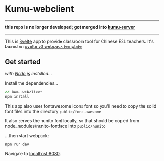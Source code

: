 # Kumu-webclient

---

**this repo is no longer developed; got merged into [kumu-server](https://github.com/lunchboxer/kumu-server)**

---

This is [Svelte](https://svelte.technology) app to provide classroom tool for Chinese ESL teachers. It's based on [svelte v3 webpack template](https://github.com/sveltejs/template-webpack#v3).

## Get started

*with [Node.js](https://nodejs.org) installed...*

Install the dependencies...

```bash
cd kumu-webclient
npm install
```

This app also uses fontawesome icons font so you'll need to copy the solid font files into the directory `public/font-awesome`

It also serves the nunito font locally, so that should be copied from node_modules/nunito-fontface into `public/nunito`

...then start webpack:

```bash
npm run dev
```

Navigate to [localhost:8080](http://localhost:8080).
